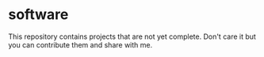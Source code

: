 # software

This repository contains projects that are not yet complete. Don't care it but you can contribute them and share with me.
